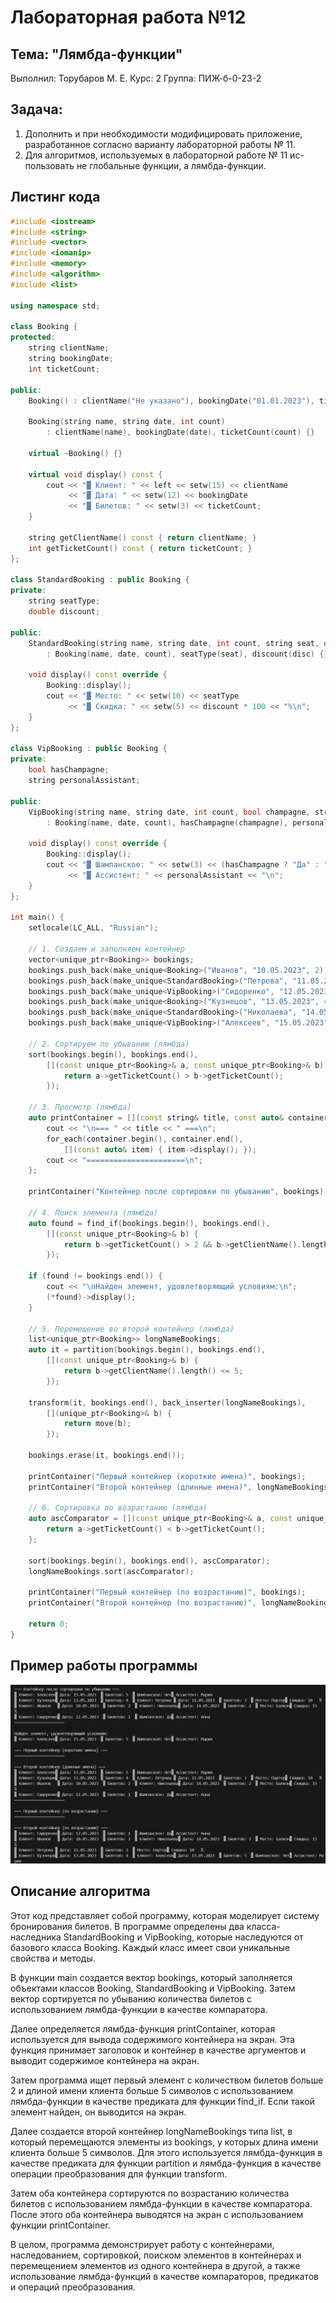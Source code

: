 # Лабораторная работа №12
## Тема: "Лямбда-функции"
Выполнил: Торубаров М. Е.
Курс: 2
Группа: ПИЖ-б-0-23-2
## Задача:
1. Дополнить и при необходимости модифицировать приложение, разработанное согласно варианту лабораторной работы № 11.
2. Для алгоритмов, используемых в лабораторной работе № 11 ис-пользовать не глобальные функции, а лямбда-функции.
## Листинг кода
```cpp
#include <iostream>
#include <string>
#include <vector>
#include <iomanip>
#include <memory>
#include <algorithm>
#include <list>

using namespace std;

class Booking {
protected:
    string clientName;
    string bookingDate;
    int ticketCount;

public:
    Booking() : clientName("Не указано"), bookingDate("01.01.2023"), ticketCount(0) {}

    Booking(string name, string date, int count) 
        : clientName(name), bookingDate(date), ticketCount(count) {}

    virtual ~Booking() {}

    virtual void display() const {
        cout << "▓ Клиент: " << left << setw(15) << clientName
             << "▓ Дата: " << setw(12) << bookingDate
             << "▓ Билетов: " << setw(3) << ticketCount;
    }

    string getClientName() const { return clientName; }
    int getTicketCount() const { return ticketCount; }
};

class StandardBooking : public Booking {
private:
    string seatType;
    double discount;

public:
    StandardBooking(string name, string date, int count, string seat, double disc) 
        : Booking(name, date, count), seatType(seat), discount(disc) {}

    void display() const override {
        Booking::display();
        cout << "▓ Место: " << setw(10) << seatType
             << "▓ Скидка: " << setw(5) << discount * 100 << "%\n";
    }
};

class VipBooking : public Booking {
private:
    bool hasChampagne;
    string personalAssistant;

public:
    VipBooking(string name, string date, int count, bool champagne, string assistant) 
        : Booking(name, date, count), hasChampagne(champagne), personalAssistant(assistant) {}

    void display() const override {
        Booking::display();
        cout << "▓ Шампанское: " << setw(3) << (hasChampagne ? "Да" : "Нет")
             << "▓ Ассистент: " << personalAssistant << "\n";
    }
};

int main() {
    setlocale(LC_ALL, "Russian");

    // 1. Создаем и заполняем контейнер
    vector<unique_ptr<Booking>> bookings;
    bookings.push_back(make_unique<Booking>("Иванов", "10.05.2023", 2));
    bookings.push_back(make_unique<StandardBooking>("Петрова", "11.05.2023", 3, "Партер", 0.1));
    bookings.push_back(make_unique<VipBooking>("Сидоренко", "12.05.2023", 1, true, "Анна"));
    bookings.push_back(make_unique<Booking>("Кузнецов", "13.05.2023", 4));
    bookings.push_back(make_unique<StandardBooking>("Николаева", "14.05.2023", 2, "Балкон", 0.15));
    bookings.push_back(make_unique<VipBooking>("Алексеев", "15.05.2023", 5, false, "Мария"));

    // 2. Сортируем по убыванию (лямбда)
    sort(bookings.begin(), bookings.end(), 
        [](const unique_ptr<Booking>& a, const unique_ptr<Booking>& b) {
            return a->getTicketCount() > b->getTicketCount();
        });

    // 3. Просмотр (лямбда)
    auto printContainer = [](const string& title, const auto& container) {
        cout << "\n=== " << title << " ===\n";
        for_each(container.begin(), container.end(), 
            [](const auto& item) { item->display(); });
        cout << "======================\n";
    };

    printContainer("Контейнер после сортировки по убыванию", bookings);

    // 4. Поиск элемента (лямбда)
    auto found = find_if(bookings.begin(), bookings.end(),
        [](const unique_ptr<Booking>& b) {
            return b->getTicketCount() > 2 && b->getClientName().length() > 5;
        });

    if (found != bookings.end()) {
        cout << "\nНайден элемент, удовлетворяющий условиям:\n";
        (*found)->display();
    }

    // 5. Перемещение во второй контейнер (лямбда)
    list<unique_ptr<Booking>> longNameBookings;
    auto it = partition(bookings.begin(), bookings.end(),
        [](const unique_ptr<Booking>& b) {
            return b->getClientName().length() <= 5;
        });

    transform(it, bookings.end(), back_inserter(longNameBookings),
        [](unique_ptr<Booking>& b) {
            return move(b);
        });

    bookings.erase(it, bookings.end());

    printContainer("Первый контейнер (короткие имена)", bookings);
    printContainer("Второй контейнер (длинные имена)", longNameBookings);

    // 6. Сортировка по возрастанию (лямбда)
    auto ascComparator = [](const unique_ptr<Booking>& a, const unique_ptr<Booking>& b) {
        return a->getTicketCount() < b->getTicketCount();
    };

    sort(bookings.begin(), bookings.end(), ascComparator);
    longNameBookings.sort(ascComparator);

    printContainer("Первый контейнер (по возрастанию)", bookings);
    printContainer("Второй контейнер (по возрастанию)", longNameBookings);

    return 0;
}
```
## Пример работы программы
![alt text](./images/image.png)

## Описание алгоритма
Этот код представляет собой программу, которая моделирует систему бронирования билетов. В программе определены два класса-наследника StandardBooking и VipBooking, которые наследуются от базового класса Booking. Каждый класс имеет свои уникальные свойства и методы.

В функции main создается вектор bookings, который заполняется объектами классов Booking, StandardBooking и VipBooking. Затем вектор сортируется по убыванию количества билетов с использованием лямбда-функции в качестве компаратора.

Далее определяется лямбда-функция printContainer, которая используется для вывода содержимого контейнера на экран. Эта функция принимает заголовок и контейнер в качестве аргументов и выводит содержимое контейнера на экран.

Затем программа ищет первый элемент с количеством билетов больше 2 и длиной имени клиента больше 5 символов с использованием лямбда-функции в качестве предиката для функции find_if. Если такой элемент найден, он выводится на экран.

Далее создается второй контейнер longNameBookings типа list, в который перемещаются элементы из bookings, у которых длина имени клиента больше 5 символов. Для этого используется лямбда-функция в качестве предиката для функции partition и лямбда-функция в качестве операции преобразования для функции transform.

Затем оба контейнера сортируются по возрастанию количества билетов с использованием лямбда-функции в качестве компаратора. После этого оба контейнера выводятся на экран с использованием функции printContainer.

В целом, программа демонстрирует работу с контейнерами, наследованием, сортировкой, поиском элементов в контейнерах и перемещением элементов из одного контейнера в другой, а также использование лямбда-функций в качестве компараторов, предикатов и операций преобразования.